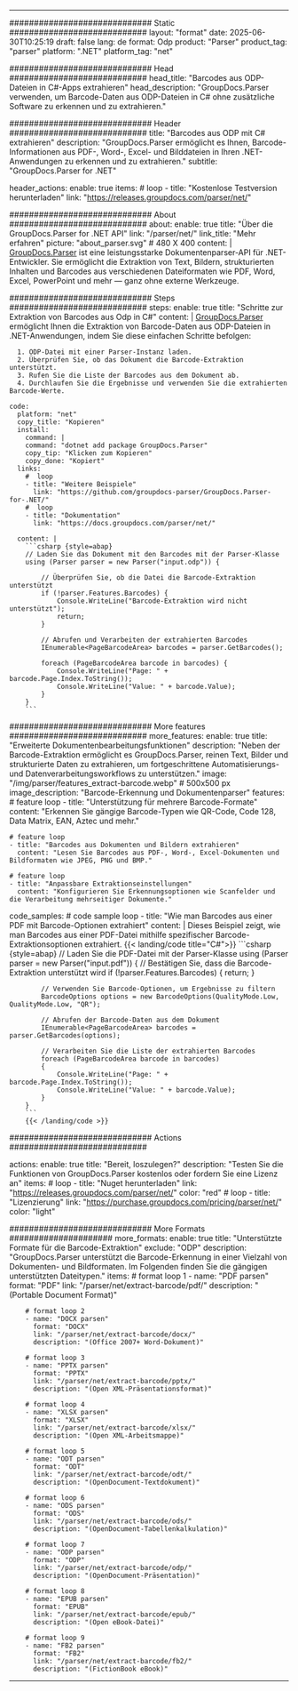


---
############################# Static ############################
layout: "format"
date:  2025-06-30T10:25:19
draft: false
lang: de
format: Odp
product: "Parser"
product_tag: "parser"
platform: ".NET"
platform_tag: "net"

############################# Head ############################
head_title: "Barcodes aus ODP-Dateien in C#-Apps extrahieren"
head_description: "GroupDocs.Parser verwenden, um Barcode-Daten aus ODP-Dateien in C# ohne zusätzliche Software zu erkennen und zu extrahieren."

############################# Header ############################
title: "Barcodes aus ODP mit C# extrahieren" 
description: "GroupDocs.Parser ermöglicht es Ihnen, Barcode-Informationen aus PDF-, Word-, Excel- und Bilddateien in Ihren .NET-Anwendungen zu erkennen und zu extrahieren."
subtitle: "GroupDocs.Parser for .NET" 

header_actions:
  enable: true
  items:
    #  loop
    - title: "Kostenlose Testversion herunterladen"
      link: "https://releases.groupdocs.com/parser/net/"
      
############################# About ############################
about:
    enable: true
    title: "Über die GroupDocs.Parser for .NET API"
    link: "/parser/net/"
    link_title: "Mehr erfahren"
    picture: "about_parser.svg" # 480 X 400
    content: |
       [GroupDocs.Parser](/parser/net/) ist eine leistungsstarke Dokumentenparser-API für .NET-Entwickler. Sie ermöglicht die Extraktion von Text, Bildern, strukturierten Inhalten und Barcodes aus verschiedenen Dateiformaten wie PDF, Word, Excel, PowerPoint und mehr — ganz ohne externe Werkzeuge.

############################# Steps ############################
steps:
    enable: true
    title: "Schritte zur Extraktion von Barcodes aus Odp in C#"
    content: |
      [GroupDocs.Parser](/parser/net/) ermöglicht Ihnen die Extraktion von Barcode-Daten aus ODP-Dateien in .NET-Anwendungen, indem Sie diese einfachen Schritte befolgen:
      
      1. ODP-Datei mit einer Parser-Instanz laden.
      2. Überprüfen Sie, ob das Dokument die Barcode-Extraktion unterstützt.
      3. Rufen Sie die Liste der Barcodes aus dem Dokument ab.
      4. Durchlaufen Sie die Ergebnisse und verwenden Sie die extrahierten Barcode-Werte.
   
    code:
      platform: "net"
      copy_title: "Kopieren"
      install:
        command: |
        command: "dotnet add package GroupDocs.Parser"
        copy_tip: "Klicken zum Kopieren"
        copy_done: "Kopiert"
      links:
        #  loop
        - title: "Weitere Beispiele"
          link: "https://github.com/groupdocs-parser/GroupDocs.Parser-for-.NET/"
        #  loop
        - title: "Dokumentation"
          link: "https://docs.groupdocs.com/parser/net/"
          
      content: |
        ```csharp {style=abap}
        // Laden Sie das Dokument mit den Barcodes mit der Parser-Klasse
        using (Parser parser = new Parser("input.odp")) {

            // Überprüfen Sie, ob die Datei die Barcode-Extraktion unterstützt
            if (!parser.Features.Barcodes) {
                Console.WriteLine("Barcode-Extraktion wird nicht unterstützt");
                return;
            }

            // Abrufen und Verarbeiten der extrahierten Barcodes
            IEnumerable<PageBarcodeArea> barcodes = parser.GetBarcodes();

            foreach (PageBarcodeArea barcode in barcodes) {
                Console.WriteLine("Page: " + barcode.Page.Index.ToString());
                Console.WriteLine("Value: " + barcode.Value);
            }
        }
        ```  

############################# More features ############################
more_features:
  enable: true
  title: "Erweiterte Dokumentenbearbeitungsfunktionen"
  description: "Neben der Barcode-Extraktion ermöglicht es GroupDocs.Parser, reinen Text, Bilder und strukturierte Daten zu extrahieren, um fortgeschrittene Automatisierungs- und Datenverarbeitungsworkflows zu unterstützen."
  image: "/img/parser/features_extract-barcode.webp" # 500x500 px
  image_description: "Barcode-Erkennung und Dokumentenparser"
  features:
    # feature loop
    - title: "Unterstützung für mehrere Barcode-Formate"
      content: "Erkennen Sie gängige Barcode-Typen wie QR-Code, Code 128, Data Matrix, EAN, Aztec und mehr."

    # feature loop
    - title: "Barcodes aus Dokumenten und Bildern extrahieren"
      content: "Lesen Sie Barcodes aus PDF-, Word-, Excel-Dokumenten und Bildformaten wie JPEG, PNG und BMP."

    # feature loop
    - title: "Anpassbare Extraktionseinstellungen"
      content: "Konfigurieren Sie Erkennungsoptionen wie Scanfelder und die Verarbeitung mehrseitiger Dokumente."
      
  code_samples:
    # code sample loop
    - title: "Wie man Barcodes aus einer PDF mit Barcode-Optionen extrahiert"
      content: |
        Dieses Beispiel zeigt, wie man Barcodes aus einer PDF-Datei mithilfe spezifischer Barcode-Extraktionsoptionen extrahiert.
        {{< landing/code title="C#">}}
        ```csharp {style=abap}
        //  Laden Sie die PDF-Datei mit der Parser-Klasse
        using (Parser parser = new Parser("input.pdf"))
        {
            // Bestätigen Sie, dass die Barcode-Extraktion unterstützt wird
            if (!parser.Features.Barcodes)
            {
                return;
            }

            // Verwenden Sie Barcode-Optionen, um Ergebnisse zu filtern
            BarcodeOptions options = new BarcodeOptions(QualityMode.Low, QualityMode.Low, "QR");

            // Abrufen der Barcode-Daten aus dem Dokument
            IEnumerable<PageBarcodeArea> barcodes = parser.GetBarcodes(options);

            // Verarbeiten Sie die Liste der extrahierten Barcodes
            foreach (PageBarcodeArea barcode in barcodes)
            {
                Console.WriteLine("Page: " + barcode.Page.Index.ToString());
                Console.WriteLine("Value: " + barcode.Value);
            }
        }
        ```
        {{< /landing/code >}}


############################# Actions ############################

actions:
  enable: true
  title: "Bereit, loszulegen?"
  description: "Testen Sie die Funktionen von GroupDocs.Parser kostenlos oder fordern Sie eine Lizenz an"
  items:
    #  loop
    - title: "Nuget herunterladen"
      link: "https://releases.groupdocs.com/parser/net/"
      color: "red"
        #  loop
    - title: "Lizenzierung"
      link: "https://purchase.groupdocs.com/pricing/parser/net/"
      color: "light"


############################# More Formats #####################
more_formats:
    enable: true
    title: "Unterstützte Formate für die Barcode-Extraktion"
    exclude: "ODP"
    description: "GroupDocs.Parser unterstützt die Barcode-Erkennung in einer Vielzahl von Dokumenten- und Bildformaten. Im Folgenden finden Sie die gängigen unterstützten Dateitypen."
    items: 
        # format loop 1
        - name: "PDF parsen"
          format: "PDF"
          link: "/parser/net/extract-barcode/pdf/"
          description: "(Portable Document Format)"
          
        # format loop 2
        - name: "DOCX parsen"
          format: "DOCX"
          link: "/parser/net/extract-barcode/docx/"
          description: "(Office 2007+ Word-Dokument)"
          
        # format loop 3
        - name: "PPTX parsen"
          format: "PPTX"
          link: "/parser/net/extract-barcode/pptx/"
          description: "(Open XML-Präsentationsformat)"
          
        # format loop 4
        - name: "XLSX parsen"
          format: "XLSX"
          link: "/parser/net/extract-barcode/xlsx/"
          description: "(Open XML-Arbeitsmappe)"
          
        # format loop 5
        - name: "ODT parsen"
          format: "ODT"
          link: "/parser/net/extract-barcode/odt/"
          description: "(OpenDocument-Textdokument)"
          
        # format loop 6
        - name: "ODS parsen"
          format: "ODS"
          link: "/parser/net/extract-barcode/ods/"
          description: "(OpenDocument-Tabellenkalkulation)"
          
        # format loop 7
        - name: "ODP parsen"
          format: "ODP"
          link: "/parser/net/extract-barcode/odp/"
          description: "(OpenDocument-Präsentation)"
          
        # format loop 8
        - name: "EPUB parsen"
          format: "EPUB"
          link: "/parser/net/extract-barcode/epub/"
          description: "(Open eBook-Datei)"
          
        # format loop 9
        - name: "FB2 parsen"
          format: "FB2"
          link: "/parser/net/extract-barcode/fb2/"
          description: "(FictionBook eBook)"
         
          

---